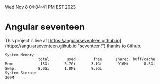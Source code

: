 Wed Nov  8 04:04:41 PM EST 2023

# Angular seventeen


This project is live at [https://angularseventeen.github.io](https://angularseventeen.github.io "seventeen!") thanks to Github.

```bash
System Memory
               total        used        free      shared  buff/cache   available
Mem:            15Gi       3.7Gi       3.1Gi       910Mi       8.5Gi        10Gi
Swap:          8.0Gi       1.0Mi       8.0Gi
System Storage
369M	.
```
